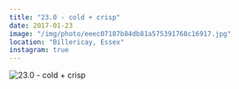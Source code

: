 ```yaml
---
title: "23.0 - cold + crisp"
date: 2017-01-23
image: "/img/photo/eeec07187b84db81a575391768c16917.jpg"
location: "Billericay, Essex"
instagram: true
---
```


![23.0 - cold + crisp](/img/photo/eeec07187b84db81a575391768c16917.jpg)
